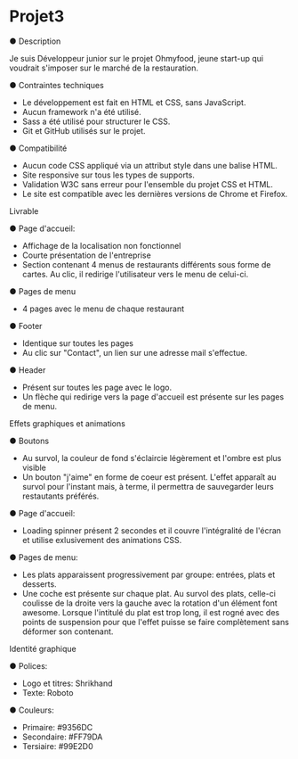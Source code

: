 # Projet3

● Description 

Je suis Développeur junior sur le projet Ohmyfood, jeune start-up qui voudrait s'imposer sur le marché de la restauration.

● Contraintes techniques

- Le développement est fait en HTML et CSS, sans JavaScript.
- Aucun framework n'a été utilisé.
- Sass a été utilisé pour structurer le CSS.
- Git et GitHub utilisés sur le projet.

● Compatibilité

- Aucun code CSS appliqué via un attribut style dans une balise HTML.
- Site responsive sur tous les types de supports.
- Validation W3C sans erreur pour l'ensemble du projet CSS et HTML.
- Le site est compatible avec les dernières versions de Chrome et Firefox.

Livrable

● Page d'accueil:

- Affichage de la localisation non fonctionnel
- Courte présentation de l'entreprise
- Section contenant 4 menus de restaurants différents sous forme de cartes. Au clic, il redirige l'utilisateur vers le menu de celui-ci.

● Pages de menu

- 4 pages avec le menu de chaque restaurant 

● Footer 

- Identique sur toutes les pages
- Au clic sur "Contact", un lien sur une adresse mail s'effectue.

● Header

- Présent sur toutes les page avec le logo.
- Un flèche qui redirige vers la page d'accueil est présente sur les pages de menu.

Effets graphiques et animations

● Boutons

- Au survol, la couleur de fond s'éclaircie légèrement et l'ombre est plus visible
- Un bouton "j'aime" en forme de coeur est présent. L'effet apparaît au survol pour l'instant mais, à terme, il permettra de sauvegarder leurs restautants préférés.

● Page d'accueil:

- Loading spinner présent 2 secondes et il couvre l'intégralité de l'écran et utilise exlusivement des animations CSS.

● Pages de menu:

- Les plats apparaissent progressivement par groupe: entrées, plats et desserts.
- Une coche est présente sur chaque plat. Au survol des plats, celle-ci coulisse de la droite vers la gauche avec la rotation d'un élément font awesome. Lorsque l'intitulé du plat est trop long, il est rogné avec des points de suspension pour que l'effet puisse se faire complètement sans déformer son contenant.

Identité graphique 

● Polices:

- Logo et titres: Shrikhand
- Texte: Roboto

● Couleurs:

- Primaire: #9356DC
- Secondaire: #FF79DA
- Tersiaire: #99E2D0